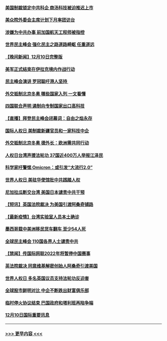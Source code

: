 #### [美国制裁锁定中共科企 商汤科技被迫推迟上市](../pages/prog202/a103291094.md?t=12111850) 
#### [美众院外委会主席计划下月率团访台](../pages/prog202/a103291058.md?t=12111850) 
#### [涉嫌为中共办事 前加国航天工程师被指控](../pages/prog202/a103290778.md?t=12111850) 
#### [世界民主峰会 强化民主之路道路崎岖 任重道远](../pages/prog202/a103290944.md?t=12111850) 
#### [【晚间新闻】12月10日完整版](../pages/prog202/a103290928.md?t=12111850) 
#### [美军正式结束在伊拉克境内作战行动](../pages/prog202/a103290595.md?t=12111850) 
#### [民主峰会演讲 罗冠聪吁港人坚持 ](../pages/prog202/a103290755.md?t=12111850) 
#### [外交抵制北京冬奥 哪些国家入列 一文看懂](../pages/prog202/a103290878.md?t=12111850) 
#### [四国联合声明 遏制向专制国家出口高科技](../pages/prog202/a103290591.md?t=12111850) 
#### [【直播】拜登民主峰会闭幕词：自由之焰永存](../pages/prog202/a103290832.md?t=12111850) 
#### [国际人权日 美制裁新疆官员和一家科技中企](../pages/prog202/a103290400.md?t=12111850) 
#### [外交抵制北京冬奥 德外长：欧洲需共同行动](../pages/prog202/a103290294.md?t=12111850) 
#### [人权日台湾声援法轮功 37国近400万人举报江泽民](../pages/prog202/a103290296.md?t=12111850) 
#### [科学家吁警惕 Omicron：或引发“大流行2.0”](../pages/prog202/a103289178.md?t=12111850) 
#### [世界人权日 美驻华使馆批中共践踏人权](../pages/prog202/a103290363.md?t=12111850) 
#### [尼加拉瓜断交台湾 美国日本谴责中共干预](../pages/prog202/a103290292.md?t=12111850) 
#### [【短讯】英国法院裁决 为美国引渡阿桑奇铺路](../pages/prog202/a103290370.md?t=12111850) 
#### [【最新疫情】台湾实验室人员本土确诊](../pages/prog202/a103290372.md?t=12111850) 
#### [墨西哥载中美洲移民货车翻车 至少54人死](../pages/prog202/a103290365.md?t=12111850) 
#### [全球民主峰会 110国各界人士谴责中共](../pages/prog202/a103290337.md?t=12111850) 
#### [【禁闻】传国际网联2022年将暂停中国赛事](../pages/prog202/a103290284.md?t=12111850) 
#### [英法院裁决 同意维基解密创始人阿桑奇引渡美国](../pages/prog202/a103290237.md?t=12111850) 
#### [世界人权日 多名英国议员支持法轮功反迫害](../pages/prog202/a103290276.md?t=12111850) 
#### [全球股市鲜明对比 中企不断跌出财富俱乐部](../pages/prog202/a103290224.md?t=12111850) 
#### [临时停火协议结束 巴国政府和塔利班再陷争端](../pages/prog202/a103290138.md?t=12111850) 
#### [12月10日国际重要讯息](../pages/prog202/a103290078.md?t=12111850) 

----
#### [ >>> 更早内容 <<< ](../indexes/prog202-earlier.md)
